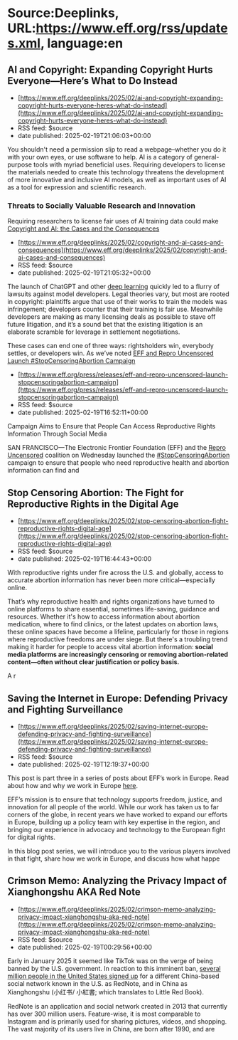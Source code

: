 # Source:Deeplinks, URL:https://www.eff.org/rss/updates.xml, language:en

## AI and Copyright: Expanding Copyright Hurts Everyone—Here’s What to Do Instead
 - [https://www.eff.org/deeplinks/2025/02/ai-and-copyright-expanding-copyright-hurts-everyone-heres-what-do-instead](https://www.eff.org/deeplinks/2025/02/ai-and-copyright-expanding-copyright-hurts-everyone-heres-what-do-instead)
 - RSS feed: $source
 - date published: 2025-02-19T21:06:03+00:00

<div class="field field--name-body field--type-text-with-summary field--label-hidden"><div class="field__items"><div class="field__item even"><p><span data-contrast="auto"><span>You shouldn't need a permission slip to read a webpage–whether you do it with your own eyes, or use software to help. </span>AI is a category of general-purpose tools with myriad beneficial uses. Requiring developers to license the materials needed to create this technology threatens the development of more innovative and inclusive AI models, as well as important uses of AI as a tool for expression and scientific research. </span><span data-ccp-props="278}"> </span></p>
<h3><b><span data-contrast="auto">Threats to Socially Valuable Research and Innovation</span></b><span data-ccp-props="278}"> </span></h3>
<p><span data-contrast="auto">Requiring researchers to license fair uses of AI training data could make </span><a href="https://copyrightblog.kluweriplaw.com/2023/03/06/examples-of-text-and-data-mining-rese

## Copyright and AI: the Cases and the Consequences
 - [https://www.eff.org/deeplinks/2025/02/copyright-and-ai-cases-and-consequences](https://www.eff.org/deeplinks/2025/02/copyright-and-ai-cases-and-consequences)
 - RSS feed: $source
 - date published: 2025-02-19T21:05:32+00:00

<div class="field field--name-body field--type-text-with-summary field--label-hidden"><div class="field__items"><div class="field__item even"><p><span data-contrast="auto">The launch of ChatGPT and other </span><a href="https://www.pcmag.com/news/what-is-deep-learning"><span>deep learning</span></a><span data-contrast="auto"> quickly led to a flurry of lawsuits against model developers. Legal theories vary, but most are rooted in copyright: plaintiffs argue that use of their works to train the models was infringement; developers counter that their training is fair use. Meanwhile developers are making as many licensing deals as possible to stave off future litigation, and it’s a sound bet that the existing litigation is an elaborate scramble for leverage in settlement negotiations. </span><span data-ccp-props="278}"> </span></p>
<p><span data-contrast="auto">These cases can end one of three ways: rightsholders win, everybody settles, or developers win. As we’ve noted </span><a href="h

## EFF and Repro Uncensored Launch #StopCensoringAbortion Campaign
 - [https://www.eff.org/press/releases/eff-and-repro-uncensored-launch-stopcensoringabortion-campaign](https://www.eff.org/press/releases/eff-and-repro-uncensored-launch-stopcensoringabortion-campaign)
 - RSS feed: $source
 - date published: 2025-02-19T16:52:11+00:00

<div class="field field--name-field-pr-subhead field--type-text field--label-hidden"><div class="field__items"><div class="field__item even">Campaign Aims to Ensure that People Can Access Reproductive Rights Information Through Social Media</div></div></div><div class="field field--name-body field--type-text-with-summary field--label-hidden"><div class="field__items"><div class="field__item even"><p><span data-contrast="auto">SAN FRANCISCO—The Electronic Frontier Foundation (EFF) and the </span><a href="https://www.reprouncensored.org/" target="_blank" rel="noopener noreferrer"><span data-contrast="none">Repro Uncensored</span></a><span data-contrast="auto"> coalition on Wednesday launched the </span><a href="https://www.eff.org/pages/stop-censoring-abortion" target="_blank" rel="noopener noreferrer"><span data-contrast="none">#StopCensoringAbortion</span></a><span data-contrast="auto"> campaign to ensure that people who need reproductive health and abortion information can find and 

## Stop Censoring Abortion: The Fight for Reproductive Rights in the Digital Age
 - [https://www.eff.org/deeplinks/2025/02/stop-censoring-abortion-fight-reproductive-rights-digital-age](https://www.eff.org/deeplinks/2025/02/stop-censoring-abortion-fight-reproductive-rights-digital-age)
 - RSS feed: $source
 - date published: 2025-02-19T16:44:43+00:00

<div class="field field--name-body field--type-text-with-summary field--label-hidden"><div class="field__items"><div class="field__item even"><p><span>With reproductive rights under fire across the U.S. and globally, access to accurate abortion information has never been more critical—especially online. </span></p>
<p><span>That’s why reproductive health and rights organizations have turned to online platforms to share essential, sometimes life-saving, guidance and resources. Whether it's how to access information about abortion medication, where to find clinics, or the latest updates on abortion laws, these online spaces have become a lifeline, particularly for those in regions where reproductive freedoms are under siege. </span>But there's a troubling trend making it harder for people to access vital abortion information:<b> social media platforms are increasingly censoring or removing abortion-related content—often without clear justification or policy basis. </b></p>
<p><span>A r

## Saving the Internet in Europe: Defending Privacy and Fighting Surveillance
 - [https://www.eff.org/deeplinks/2025/02/saving-internet-europe-defending-privacy-and-fighting-surveillance](https://www.eff.org/deeplinks/2025/02/saving-internet-europe-defending-privacy-and-fighting-surveillance)
 - RSS feed: $source
 - date published: 2025-02-19T12:19:37+00:00

<div class="field field--name-body field--type-text-with-summary field--label-hidden"><div class="field__items"><div class="field__item even"><p><span>This post is part three in a series of posts about EFF’s work in Europe. Read about how and why we work in Europe </span><a href="https://www.eff.org/deeplinks/2024/12/saving-internet-europe-how-eff-works-europe"><span>here</span></a><span>. </span><b></b></p>
<p><span>EFF’s mission is to ensure that technology supports freedom, justice, and innovation for all people of the world. While our work has taken us to far corners of the globe, in recent years we have worked to expand our efforts in Europe, building up a policy team with key expertise in the region, and bringing our experience in advocacy and technology to the European fight for digital rights. </span><span> </span></p>
<p><span>In this blog post series, we will introduce you to the various players involved in that fight, share how we work in Europe, and discuss how what happe

## Crimson Memo: Analyzing the Privacy Impact of Xianghongshu AKA Red Note
 - [https://www.eff.org/deeplinks/2025/02/crimson-memo-analyzing-privacy-impact-xianghongshu-aka-red-note](https://www.eff.org/deeplinks/2025/02/crimson-memo-analyzing-privacy-impact-xianghongshu-aka-red-note)
 - RSS feed: $source
 - date published: 2025-02-19T00:29:56+00:00

<div class="field field--name-body field--type-text-with-summary field--label-hidden"><div class="field__items"><div class="field__item even"><p><span>Early in January 2025 it seemed like TikTok was on the verge of being banned by the U.S. government. In reaction to this imminent ban, </span><a href="https://www.reuters.com/technology/chinese-app-rednote-gained-millions-us-users-this-week-tiktok-refugees-joined-2025-01-16/"><span>several million people in the United States signed up</span></a><span> for a different China-based social network known in the U.S. as RedNote, and in China as Xianghongshu (小红书/ 小</span><span>紅書; which translates to Little Red Book)</span><span>. </span></p>

<p><span>RedNote is an application and social network created in 2013 that currently has over 300 million users. Feature-wise, it is most comparable to Instagram and is primarily used for sharing pictures, videos, and shopping. The vast majority of its users live in China, are born after 1990, and are 

